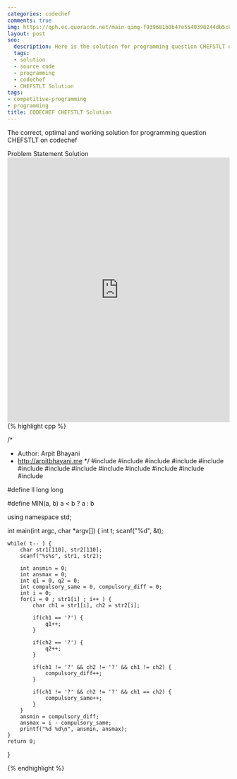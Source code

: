 ```yaml
---
categories: codechef
comments: true
img: https://qph.ec.quoracdn.net/main-qimg-f939681b0b47e5540398244db5c8966f?convert_to_webp=true
layout: post
seo:
  description: Here is the solution for programming question CHEFSTLT on codechef
  tags:
  - solution
  - source code
  - programming
  - codechef
  - CHEFSTLT Solution
tags:
- competitive-programming
- programming
title: CODECHEF CHEFSTLT Solution
---
```

The correct, optimal and working solution for programming question CHEFSTLT on codechef

<div class="ui secondary pointing large menu">
  <a class="grey item" data-tab="problem-statement">
    Problem Statement
  </a>
  <a class="active item grey" data-tab="solution">
    Solution
  </a>
</div>
<div class="ui bottom attached tab" data-tab="problem-statement">
    <iframe src="https://www.codechef.com/problems/CHEFSTLT" width="100%" height="600px" style="overflow: scroll; border: none;"></iframe>
</div>
<div class="ui bottom attached active tab" data-tab="solution">
{% highlight cpp %}

/*
 *  Author: Arpit Bhayani
 *  http://arpitbhayani.me
 */
#include <cmath>
#include <cstdio>
#include <cstdlib>
#include <climits>
#include <deque>
#include <iostream>
#include <list>
#include <limits>
#include <map>
#include <queue>
#include <set>
#include <stack>
#include <vector>

#define ll long long

#define MIN(a, b) a < b ? a : b

using namespace std;

int main(int argc, char *argv[]) {
    int t;
    scanf("%d", &t);

    while( t-- ) {
        char str1[110], str2[110];
        scanf("%s%s", str1, str2);

        int ansmin = 0;
        int ansmax = 0;
        int q1 = 0, q2 = 0;
        int compulsory_same = 0, compulsory_diff = 0;
        int i = 0;
        for(i = 0 ; str1[i] ; i++ ) {
            char ch1 = str1[i], ch2 = str2[i];

            if(ch1 == '?') {
                q1++;
            }

            if(ch2 == '?') {
                q2++;
            }

            if(ch1 != '?' && ch2 != '?' && ch1 != ch2) {
                compulsory_diff++;
            }

            if(ch1 != '?' && ch2 != '?' && ch1 == ch2) {
                compulsory_same++;
            }
        }
        ansmin = compulsory_diff;
        ansmax = i - compulsory_same;
        printf("%d %d\n", ansmin, ansmax);
    }
    return 0;
}


{% endhighlight %}
</div>
